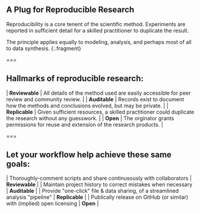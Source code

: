 ---
---

## A Plug for Reproducible Research

Reproducibility is a core tenent of the scientific method. Experiments are
reported in sufficient detail for a skilled practitioner to duplicate the result.

The principle applies equally to modeling, analysis, and perhaps most
of all to data synthesis.
{:.fragment}

===

## Hallmarks of reproducible research:

| **Reviewable** | All details of the method used are easily accessible for peer review and community review.             |
| **Auditable**  | Records exist to document how the methods and conclusions evolved, but may be private.                 |
| **Replicable** | Given sufficient resources, a skilled practitioner could duplicate the research without any guesswork. |
| **Open**       | The orginator grants permissions for reuse and extension of the research products.                     |

[//]: # " Victoria Stodden et al. (2013) "

===

## Let your workflow help achieve these same goals:

| Thoroughly-comment scripts and share continusously with collaborators         | **Reviewable** |
| Maintain project history to correct mistakes when necessary                   | **Auditable**  |
| Provide "one-click" file & data sharing, of a streamlined analysis "pipeline" | **Replicable** |
| Publically release on GitHub (or similar) with (implied) open licensing       | **Open**       |
